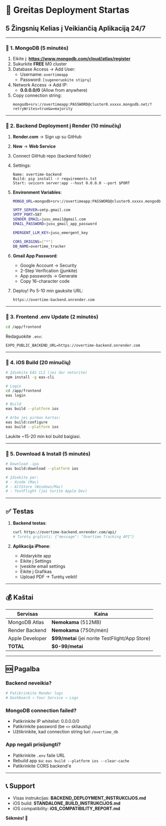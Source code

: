 # 🚀 Greitas Deployment Startas

## 5 Žingsnių Kelias į Veikiančią Aplikaciją 24/7

---

### 📌 1. MongoDB (5 minutės)

1. Eikite į: **https://www.mongodb.com/cloud/atlas/register**
2. Sukurkite **FREE** M0 cluster
3. Database Access → Add User:
   - Username: `overtimeapp`
   - Password: `[sugeneruokite stiprų]`
4. Network Access → Add IP:
   - **0.0.0.0/0** (Allow from anywhere)
5. Copy connection string:
   ```
   mongodb+srv://overtimeapp:PASSWORD@cluster0.xxxxx.mongodb.net/?retryWrites=true&w=majority
   ```

---

### 📌 2. Backend Deployment į Render (10 minučių)

1. **Render.com** → Sign up su GitHub
2. **New** → **Web Service**
3. Connect GitHub repo (backend folder)
4. Settings:
   ```
   Name: overtime-backend
   Build: pip install -r requirements.txt
   Start: uvicorn server:app --host 0.0.0.0 --port $PORT
   ```

5. **Environment Variables**:
   ```bash
   MONGO_URL=mongodb+srv://overtimeapp:PASSWORD@cluster0.xxxxx.mongodb.net/overtime_db?retryWrites=true&w=majority
   
   SMTP_SERVER=smtp.gmail.com
   SMTP_PORT=587
   SENDER_EMAIL=jusu_email@gmail.com
   EMAIL_PASSWORD=jusu_gmail_app_password
   
   EMERGENT_LLM_KEY=jusu_emergent_key
   
   CORS_ORIGINS=["*"]
   DB_NAME=overtime_tracker
   ```

6. **Gmail App Password**:
   - Google Account → Security
   - 2-Step Verification (įjunkite)
   - App passwords → Generate
   - Copy 16-character code

7. Deploy! Po 5-10 min gauksite URL:
   ```
   https://overtime-backend.onrender.com
   ```

---

### 📌 3. Frontend .env Update (2 minutės)

```bash
cd /app/frontend
```

Redaguokite `.env`:
```env
EXPO_PUBLIC_BACKEND_URL=https://overtime-backend.onrender.com
```

---

### 📌 4. iOS Build (20 minučių)

```bash
# Įdiekite EAS CLI (jei dar neturite)
npm install -g eas-cli

# Login
cd /app/frontend
eas login

# Build
eas build --platform ios

# Arba jei pirmas kartas:
eas build:configure
eas build --platform ios
```

Laukite ~15-20 min kol build baigiasi.

---

### 📌 5. Download & Install (5 minutės)

```bash
# Download .ipa
eas build:download --platform ios

# Įdiekite per:
# - Xcode (Mac)
# - AltStore (Windows/Mac)
# - TestFlight (jei turite Apple Dev)
```

---

## ✅ Testas

1. **Backend testas**:
   ```bash
   curl https://overtime-backend.onrender.com/api/
   # Turėtų grąžinti: {"message": "Overtime Tracking API"}
   ```

2. **Aplikacija iPhone**:
   - Atidarykite app
   - Eikite į Settings
   - Įveskite email settings
   - Eikite į Grafikas
   - Upload PDF → Turėtų veikti!

---

## 💰 Kaštai

| Servisas | Kaina |
|----------|-------|
| MongoDB Atlas | **Nemokama** (512MB) |
| Render Backend | **Nemokama** (750h/mėn) |
| Apple Developer | **$99/metai** (jei norite TestFlight/App Store) |
| **TOTAL** | **$0-99/metai** |

---

## 🆘 Pagalba

### Backend neveikia?
```bash
# Patikrinkite Render logs
# Dashboard → Your Service → Logs
```

### MongoDB connection failed?
- Patikrinkite IP whitelist: 0.0.0.0/0
- Patikrinkite password (be `<>` skliaustų)
- Užtikrinkite, kad connection string turi `/overtime_db`

### App negali prisijungti?
- Patikrinkite `.env` faile URL
- Rebuild app su: `eas build --platform ios --clear-cache`
- Patikrinkite CORS backend'e

---

## 📞 Support

- Visas instrukcijas: **BACKEND_DEPLOYMENT_INSTRUKCIJOS.md**
- iOS build: **STANDALONE_BUILD_INSTRUKCIJOS.md**
- iOS compatibility: **iOS_COMPATIBILITY_REPORT.md**

**Sėkmės! 🚀**
